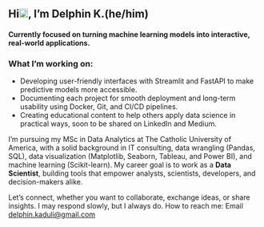 <h2 align="left">Hi<img src = "https://raw.githubusercontent.com/MartinHeinz/MartinHeinz/master/wave.gif" width="18px">, I’m<strong  width="15 px"color="blue"> Delphin K.(he/him) </strong></h2>
<h4 align="left"> Currently focused on turning machine learning models into interactive, real-world applications.</h4>

### What I’m working on:
- Developing user-friendly interfaces with Streamlit and FastAPI to make predictive models more accessible.
- Documenting each project for smooth deployment and long-term usability using Docker, Git, and CI/CD pipelines.
- Creating educational content to help others apply data science in practical ways, soon to be shared on LinkedIn and Medium.

I’m pursuing my MSc in Data Analytics at The Catholic University of America, with a solid background in IT consulting, data wrangling (Pandas, SQL), data visualization (Matplotlib, Seaborn, Tableau, and Power BI), and machine learning (Scikit-learn). My career goal is to work as a **Data Scientist**, building tools that empower analysts, scientists, developers, and decision-makers alike.

Let’s connect, whether you want to collaborate, exchange ideas, or share insights. I may respond slowly, but I always do.
How to reach me: Email delphin.kaduli@gmail.com

<!-- ### My Stats ->
<!-- ![DelphinKdl's GitHub stats](https://github-readme-stats.vercel.app/api?username=DelphinKdl&theme=transparent&show_icons=true) ->

